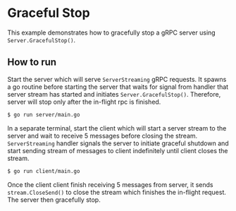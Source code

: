 # Graceful Stop

This example demonstrates how to gracefully stop a gRPC server using
`Server.GracefulStop()`.

## How to run

Start the server which will serve `ServerStreaming` gRPC requests. It spawns
a go routine before starting the server that waits for signal from handler that
server stream has started and initiates `Server.GracefulStop()`. Therefore,
server will stop only after the in-flight rpc is finished.

```sh
$ go run server/main.go
```

In a separate terminal, start the client which will start a server stream to
the server and wait to receive 5 messages before closing the stream.
`ServerStreaming` handler signals the server to initiate graceful shutdown and
start sending stream of messages to client indefinitely until client closes the
stream.

```sh
$ go run client/main.go
```

Once the client client finish receiving 5 messages from server, it sends
`stream.CloseSend()` to close the stream which finishes the in-flight request.
The server then gracefully stop.
